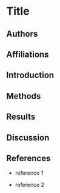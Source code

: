 
# Title

## Authors

## Affiliations

## Introduction

## Methods

## Results

## Discussion

## References

-   reference 1

-   reference 2
